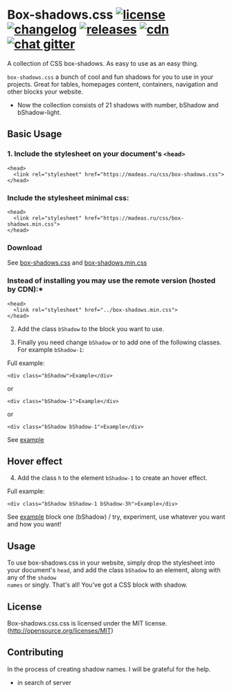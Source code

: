 # Box-shadows.css <a href="/LICENSE"><img src="http://madeas.ru/img/git/license.svg" alt="license"></a> <a href="/CHANGELOG.md"><img src="http://madeas.ru/img/git/changelog.svg" alt="changelog"></a> <a href="https://github.com/madeas/box-shadows.css/releases"><img src="http://madeas.ru/img/git/release.svg" alt="releases"></a> <a href="https://cdnjs.com/"><img src="http://madeas.ru/img/git/cdnjs.svg" alt="cdn"></a> <a href="https://gitter.im/andrejsharapov/box-shadows.css"><img src="http://madeas.ru/img/git/gitter.svg" alt="chat gitter"></a>
A collection of CSS box-shadows. As easy to use as an easy thing.

<code>box-shadows.css</code> a bunch of cool and fun shadows for you to use in your projects. Great for tables, homepages content, containers, navigation and other blocks your website.

* Now the collection consists of 21 shadows with number, bShadow and bShadow-light.

## Basic Usage

### 1. Include the stylesheet on your document's <code>&lt;head&gt;</code>
>
    <head>
      <link rel="stylesheet" href="https://madeas.ru/css/box-shadows.css">
    </head>
    
### Include the stylesheet minimal css:
>
    <head>
      <link rel="stylesheet" href="https://madeas.ru/css/box-shadows.min.css">
    </head>
    
### Download

See [box-shadows.css][link3] and [box-shadows.min.css][link4]
    
### Instead of installing you may use the remote version (hosted by CDN):*
>
    <head>
      <link rel="stylesheet" href="../box-shadows.min.css">
    </head>

2. Add the class <code>bShadow</code> to the block you want to use.

3. Finally you need change <code>bShadow</code> or to add one of the following classes. For example <code>bShadow-1</code>:

Full example:
>
    <div class="bShadow">Example</div> 
or
>   
    <div class="bShadow-1">Example</div>
or
>   
    <div class="bShadow bShadow-1">Example</div>

See [example][link1]

## Hover effect

4. Add the class <code>h</code> to the element <code>bShadow-1</code> to create an hover effect.

Full example:
>
    <div class="bShadow bShadow-1 bShadow-3h">Example</div>

See [example][link2] block one (bShadow) / try, experiment, use whatever you want and how you want!

## Usage
To use box-shadows.css in your website, simply drop the stylesheet into your document's <code>head</code>, and add the class <code>bShadow</code> to an element, along with any of the <code>shadow names</code> or singly. That's all! You've got a CSS block with shadow.

## License
Box-shadows.css.css is licensed under the MIT license. (http://opensource.org/licenses/MIT)

## Contributing
In the process of creating shadow names. I will be grateful for the help.

* in search of server

[link1]: https://jsfiddle.net/madeas/o7v3awLs/5/
[link2]: https://jsfiddle.net/madeas/o7v3awLs/9/
[link3]: https://madeas.ru/css/box-shadows.css
[link4]: https://madeas.ru/css/box-shadows.min.css
